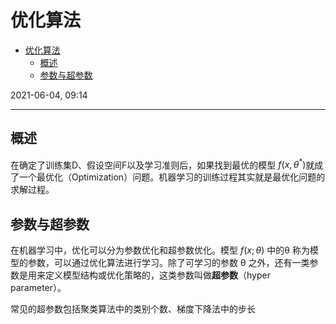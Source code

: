 # 优化算法

- [优化算法](#优化算法)
  - [概述](#概述)
  - [参数与超参数](#参数与超参数)

2021-06-04, 09:14
***

## 概述

在确定了训练集D、假设空间F以及学习准则后，如果找到最优的模型 $f(x,\theta^*)$就成了一个最优化（Optimization）问题。机器学习的训练过程其实就是最优化问题的求解过程。

## 参数与超参数

在机器学习中，优化可以分为参数优化和超参数优化。模型 $f(x;\theta)$ 中的θ 称为模型的参数，可以通过优化算法进行学习。除了可学习的参数 θ 之外，还有一类参数是用来定义模型结构或优化策略的，这类参数叫做**超参数**（hyper parameter）。

常见的超参数包括聚类算法中的类别个数、梯度下降法中的步长
